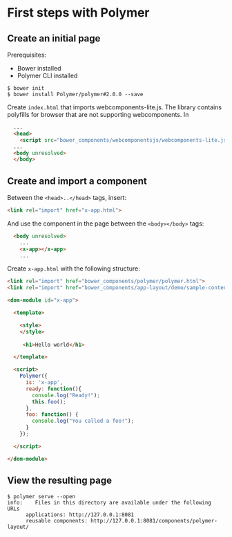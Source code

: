 # First steps with Polymer
## Create an initial page

Prerequisites:
- Bower installed 
- Polymer CLI installed


```shell
$ bower init
$ bower install Polymer/polymer#2.0.0 --save
```

Create `index.html` that imports webcomponents-lite.js. The library contains polyfills for browser that are not supporting webcomponents. In  

```html
  ...
  <head>
    <script src="bower_components/webcomponentsjs/webcomponents-lite.js"></script>
  ...
  <body unresolved>
  </body>
```


## Create and import a component

Between the `<head>..</head>` tags, insert: 

```html
<link rel="import" href="x-app.html">
```
And use the component in the page between the `<body></body>` tags:

```html
  <body unresolved>
    ...
    <x-app></x-app>
    ...
```


Create `x-app.html` with the following structure:

```html
<link rel="import" href="bower_components/polymer/polymer.html">
<link rel="import" href="bower_components/app-layout/demo/sample-content.html">

<dom-module id="x-app">

  <template>

    <style>
    </style>
     
     <h1>Hello world</h1>

  </template>

  <script>
    Polymer({
      is: 'x-app',
      ready: function(){
        console.log("Ready!");
        this.foo();
      },
      foo: function() {
        console.log("You called a foo!");
      }
    });

  </script>

</dom-module>
```

## View the resulting page

```shell
$ polymer serve --open
info:    Files in this directory are available under the following URLs
      applications: http://127.0.0.1:8081
      reusable components: http://127.0.0.1:8081/components/polymer-layout/
```

